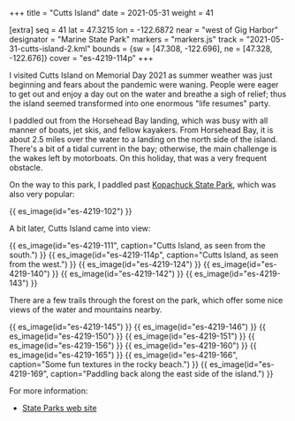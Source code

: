 +++
title = "Cutts Island"
date = 2021-05-31
weight = 41

[extra]
seq = 41
lat = 47.3215
lon = -122.6872
near = "west of Gig Harbor"
designator = "Marine State Park"
markers = "markers.js"
track = "2021-05-31-cutts-island-2.kml"
bounds = {sw = [47.308, -122.696], ne = [47.328, -122.676]}
cover = "es-4219-114p"
+++

I visited Cutts Island on Memorial Day 2021 as summer weather was just beginning and fears about the pandemic were waning. People were eager to get out and enjoy a day out on the water and breathe a sigh of relief; thus the island seemed transformed into one enormous "life resumes" party.

<!-- more -->

I paddled out from the Horsehead Bay landing, which was busy with all manner of boats, jet skis, and fellow kayakers. From Horsehead Bay, it is about 2.5 miles over the water to a landing on the north side of the island. There's a bit of a tidal current in the bay; otherwise, the main challenge is the wakes left by motorboats. On this holiday, that was a very frequent obstacle.

On the way to this park, I paddled past [Kopachuck State Park](/parks/kopachuck/), which was also very popular:

{{ es_image(id="es-4219-102") }}

A bit later, Cutts Island came into view:

{{ es_image(id="es-4219-111", caption="Cutts Island, as seen from the south.") }}
{{ es_image(id="es-4219-114p", caption="Cutts Island, as seen from the west.") }}
{{ es_image(id="es-4219-124") }}
{{ es_image(id="es-4219-140") }}
{{ es_image(id="es-4219-142") }}
{{ es_image(id="es-4219-143") }}

There are a few trails through the forest on the park, which offer some nice views of the water and mountains nearby.

{{ es_image(id="es-4219-145") }}
{{ es_image(id="es-4219-146") }}
{{ es_image(id="es-4219-150") }}
{{ es_image(id="es-4219-151") }}
{{ es_image(id="es-4219-156") }}
{{ es_image(id="es-4219-160") }}
{{ es_image(id="es-4219-165") }}
{{ es_image(id="es-4219-166", caption="Some fun textures in the rocky beach.") }}
{{ es_image(id="es-4219-169", caption="Paddling back along the east side of the island.") }}

For more information:

* [State Parks web site](https://parks.state.wa.us/494/Cutts-Island)

